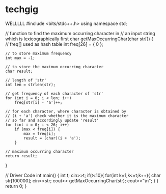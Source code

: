 # techgig
WELLLLL
#include <bits/stdc++.h> 
using namespace std; 
  
// function to find the maximum occurring character in 
// an input string which is lexicographically first 
char getMaxOccurringChar(char str[]) 
{   
    // freq[] used as hash table 
    int freq[26] = { 0 }; 
  
    // to store maximum frequency 
    int max = -1; 
  
    // to store the maximum occurring character 
    char result; 
  
    // length of 'str' 
    int len = strlen(str); 
  
    // get frequency of each character of 'str' 
    for (int i = 0; i < len; i++) 
        freq[str[i] - 'a']++; 
  
    // for each character, where character is obtained by 
    // (i + 'a') check whether it is the maximum character 
    // so far and accordingly update 'result' 
    for (int i = 0; i < 26; i++) 
        if (max < freq[i]) { 
            max = freq[i]; 
            result = (char)(i + 'a'); 
        } 
  
    // maximum occurring character 
    return result; 
} 
  
// Driver Code 
int main() 
{ 
    int t;
    cin>>t;
    if(t<10){
    for(int k=1;k<=t;k++){
    char str[100000];
    cin>>str;
    cout<< getMaxOccurringChar(str);
    cout<<"\n";
    }
    }
    return 0; 
    }
